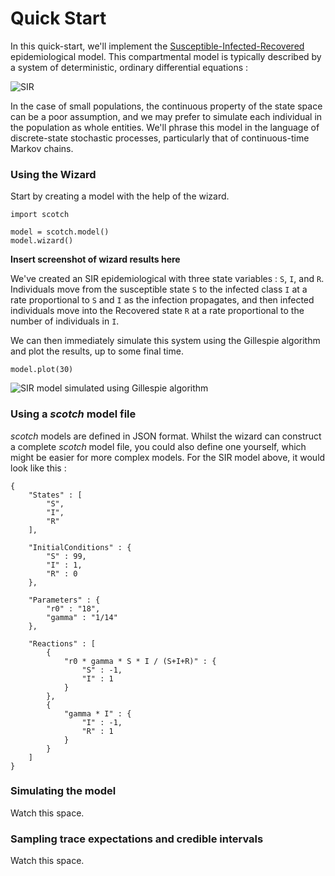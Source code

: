 # Quick Start

In this quick-start, we'll implement the [Susceptible-Infected-Recovered](http://en.wikipedia.org/wiki/Compartmental_models_in_epidemiology) epidemiological model. This compartmental model is typically described by a system of deterministic, ordinary differential equations :

![SIR](images/sir_equations.png)

In the case of small populations, the continuous property of the state space can be a poor assumption, and we may prefer to simulate each individual in the population as whole entities. We'll phrase this model in the language of discrete-state stochastic processes, particularly that of continuous-time Markov chains. 


### Using the Wizard

Start by creating a model with the help of the wizard.

```
import scotch

model = scotch.model()
model.wizard()
```

**Insert screenshot of wizard results here**

We've created an SIR epidemiological with three state variables : `S`, `I`, and `R`. Individuals move from the susceptible state `S` to the infected class `I` at a rate proportional to `S` and `I` as the infection propagates, and then infected individuals move into the Recovered state `R` at a rate proportional to the number of individuals in `I`. 

We can then immediately simulate this system using the Gillespie algorithm and plot the results, up to some final time.

```
model.plot(30)
```

![SIR model simulated using Gillespie algorithm](images/sir.png)



### Using a _scotch_ model file

_scotch_ models are defined in JSON format. Whilst the wizard can construct a complete _scotch_ model file, you could also define one yourself, which might be easier for more complex models. For the SIR model above, it would look like this :

```
{
    "States" : [
        "S",
        "I",
        "R"
    ],

    "InitialConditions" : {
        "S" : 99,
        "I" : 1,
        "R" : 0
    },

    "Parameters" : {
        "r0" : "18",
        "gamma" : "1/14"
    },

    "Reactions" : [
        {
            "r0 * gamma * S * I / (S+I+R)" : {
                "S" : -1,
                "I" : 1
            }
        },
        {
            "gamma * I" : {
                "I" : -1,
                "R" : 1
            }
        }
    ]
}
```




### Simulating the model

Watch this space.

### Sampling trace expectations and credible intervals

Watch this space.

